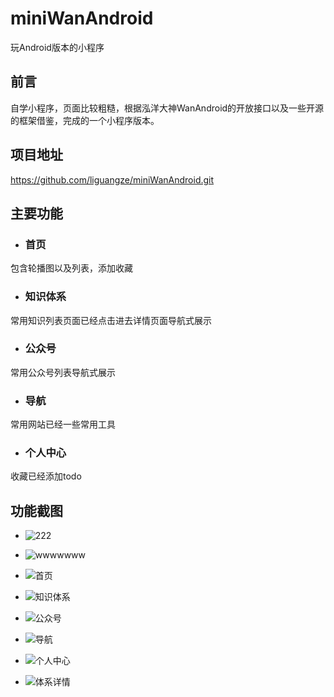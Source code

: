 # miniWanAndroid
玩Android版本的小程序

## 前言
自学小程序，页面比较粗糙，根据泓洋大神WanAndroid的开放接口以及一些开源的框架借鉴，完成的一个小程序版本。

## 项目地址
https://github.com/liguangze/miniWanAndroid.git

## 主要功能
- ### 首页
包含轮播图以及列表，添加收藏

- ### 知识体系
常用知识列表页面已经点击进去详情页面导航式展示

- ### 公众号
常用公众号列表导航式展示

- ### 导航
常用网站已经一些常用工具

- ### 个人中心
收藏已经添加todo



## 功能截图






- ![222](https://github.com/liguangze/image/blob/master/06031.jpg?raw=true)

- ![wwwwwww](https://github.com/liguangze/image/blob/master/0603.jpg?raw=true)



- ![首页](https://github.com/liguangze/image/blob/master/1558000757357.jpg?raw=true)


- ![知识体系](https://github.com/liguangze/image/blob/master/1558000864666.jpg?raw=true)


- ![公众号](https://github.com/liguangze/image/blob/master/1558000890964.jpg?raw=true)


- ![导航](https://github.com/liguangze/image/blob/master/1558000912336.jpg?raw=true)


- ![个人中心](https://github.com/liguangze/image/blob/master/1558000933436.jpg?raw=true)


- ![体系详情](https://github.com/liguangze/image/blob/master/1558000959859.jpg?raw=true)
